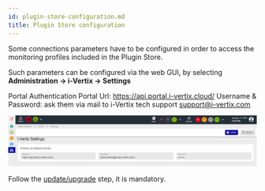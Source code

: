 ```yaml
---
id: plugin-store-configuration.md
title: Plugin Store configuration
---
```


Some connections parameters have to be configured in order to access the monitoring profiles included in the Plugin Store.

Such parameters can be configured via the web GUI, by selecting **Administration -> i-Vertix -> Settings**

Portal Authentication
Portal Url: https://api.portal.i-vertix.cloud/ 
Username & Password: ask them via mail to i-Vertix tech support <u>support@i-vertix.com</u>

![image](../../assets/before-you-start/plugin-store-credential.png)

Follow the [update/upgrade](plugin-update-installation.md) step, it is mandatory.


